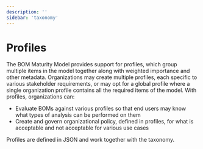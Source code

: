 ```yaml
---
description: ''
sidebar: 'taxonomy'
---
```


# Profiles

The BOM Maturity Model provides support for profiles, which group multiple items in the model together along with 
weighted importance and other metadata. Organizations may create multiple profiles, each specific to various stakeholder 
requirements, or may opt for a global profile where a single organization profile contains all the required items of the 
model. With profiles, organizations can:

- Evaluate BOMs against various profiles so that end users may know what types of analysis can be performed on them
- Create and govern organizational policy, defined in profiles, for what is acceptable and not acceptable for various use cases

Profiles are defined in JSON and work together with the taxonomy.
